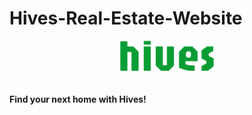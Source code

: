 # Hives-Real-Estate-Website

<div align="center">
  <img src="https://github.com/we-make-space/Hives-Real-Estate-Website/blob/main/public/images/hives.svg" 
       alt="Hives Logo" width="150" style="margin-bottom: 20px;">
</div>

**Find your next home with Hives!**
